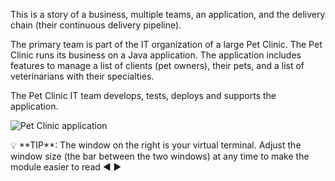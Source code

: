 
This is a story of a business, multiple teams, an application, and the delivery chain (their continuous delivery pipeline).  

The primary team is part of the IT organization of a large Pet Clinic. The Pet Clinic runs its business on a Java application. The application includes features to manage a list of clients (pet owners), their pets, and a list of veterinarians with their
specialties.  

The Pet Clinic IT team develops, tests, deploys and supports the application.  

![Pet Clinic application](../../assets/online-devops-dojo/welcome/petclinic.jpg)  

<div style="text-align: left">💡 **TIP**: The window on the right is your virtual terminal.  Adjust the window size (the bar between the two windows) at any time to make the module easier to read ◀ ▶</div>  
